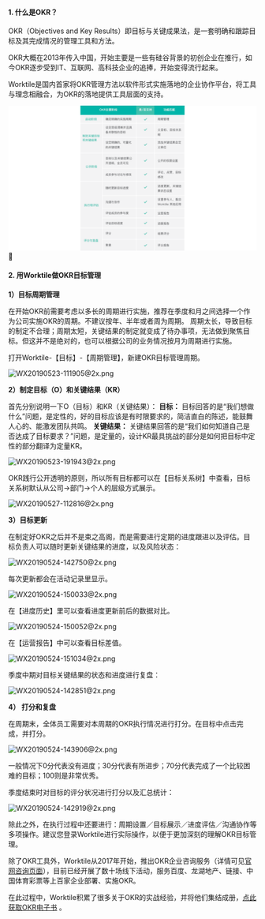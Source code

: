 #### 1. 什么是OKR？

OKR（Objectives and Key Results）即目标与关键成果法，是一套明确和跟踪目标及其完成情况的管理工具和方法。

OKR大概在2013年传入中国，开始主要是一些有硅谷背景的初创企业在推行，如今OKR逐步受到IT、互联网、高科技企业的追捧，开始变得流行起来。

Worktile是国内首家将OKR管理方法以软件形式实施落地的企业协作平台，将工具与理念相融合，为OKR的落地提供工具层面的支持。

![](/assets/OKR-in-Worktile.png)

####  2. 用Worktile做OKR目标管理

**1）目标周期管理** 

在开始OKR前需要考虑以多长的周期进行实施，推荐在季度和月之间选择一个作为公司实施OKR的周期。不建议按年、半年或者周为周期。
周期太长，导致目标的制定不合理；周期太短，关键结果的制定就变成了待办事项，无法做到聚焦目标。但这并不是绝对的，也可以根据公司的业务情况按月为周期进行实施。

打开Worktile-【目标】-【周期管理】，新建OKR目标管理周期。

![WX20190523-111905@2x.png](https://wt-box.worktile.com/public/3a91f2a0-80b0-4bea-a886-deb09ea04d29)

**2）制定目标（O）和关键结果（KR）** 

首先分别说明一下O（目标）和KR（关键结果）：
 **目标：** 目标回答的是“我们想做什么”问题，是定性的，好的目标应该是有时限要求的，简洁直白的陈述，能鼓舞人心的、能激发团队共鸣。
 **关键结果：** 关键结果回答的是“我们如何知道自己是否达成了目标要求？”问题，是定量的，设计KR最具挑战的部分是如何把目标中定性的部分翻译为定量KR。

![WX20190523-191943@2x.png](https://wt-box.worktile.com/public/b7a79e9d-49b0-416d-a94b-787cb5279a7d)

OKR践行公开透明的原则，所以所有目标都可以在【目标关系树】中查看，目标关系树默认从公司→部门→个人的层级方式展示。

![WX20190527-112816@2x.png](https://wt-box.worktile.com/public/b3002b98-baa6-48e1-95e4-159f02564906)

**3）目标更新** 

在制定好OKR之后并不是束之高阁，而是需要进行定期的进度跟进以及评估。目标负责人可以随时更新关键结果的进度，以及风险状态：

![WX20190524-142750@2x.png](https://wt-box.worktile.com/public/8df96011-be6f-40b2-b935-fd9d7f1d4825)

每次更新都会在活动记录里显示。

![WX20190524-150033@2x.png](https://wt-box.worktile.com/public/7f426efa-5760-4115-81f1-02ff47408349)

在【进度历史】里可以查看进度更新前后的数据对比。

![WX20190524-150052@2x.png](https://wt-box.worktile.com/public/66cf1aaf-ba8f-4345-b2a4-c8a07a846e0d)

在【运营报告】中可以查看目标差值。

![WX20190524-151034@2x.png](https://wt-box.worktile.com/public/ee30e275-58a9-4af7-b282-def7f5c0a8bb)

季度中期对目标关键结果的状态和进度进行复盘：

![WX20190524-142851@2x.png](https://wt-box.worktile.com/public/ddf6814b-4ec8-436f-9597-f7f25539ebbc)


  **4） 打分和复盘** 

在周期末，全体员工需要对本周期的OKR执行情况进行打分。在目标中点击完成，并打分。

![WX20190524-143906@2x.png](https://wt-box.worktile.com/public/328e7a3d-b086-4f19-afe7-5fd033e1f70e)

一般情况下0分代表没有进度；30分代表有所进步；70分代表完成了一个比较困难的目标；100则是非常优秀。

季度结束时对目标的评分状况进行打分以及汇总统计：

![WX20190524-142919@2x.png](https://wt-box.worktile.com/public/3113f728-31f8-4bbe-8615-3b91bb150fb5)


除此之外，在执行过程中还要进行：周期设置／目标展示／进度评估／沟通协作等多项操作。建议您登录Worktile进行实际操作，以便于更加深刻的理解OKR目标管理。

除了OKR工具外，Worktile从2017年开始，推出OKR企业咨询服务（详情可见[官网咨询页面](https://worktile.com/consulting)），目前已经开展了数十场线下活动，服务百度、龙湖地产、链接、中国体育彩票等上百家企业部署、实施OKR。

在此过程中，Worktile积累了很多关于OKR的实战经验，并将他们集结成册，[点此获取OKR电子书](https://worktile.mikecrm.com/v0wHzf7) 。